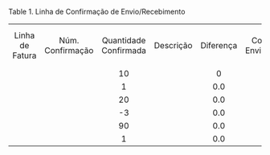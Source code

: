 <div id="d419428e1" class="table">

<div class="table-title">

Table 1. Linha de Confirmação de
Envio/Recebimento

</div>

<div class="table-contents">

|                 |                  |                       |           |           |                                  |                                           |                              |                         |            |                      |                 |
| :-------------: | :--------------: | :-------------------: | :-------: | :-------: | :------------------------------: | :---------------------------------------: | :--------------------------: | :---------------------: | :--------: | :------------------: | :-------------: |
| Linha de Fatura | Núm. Confirmação | Quantidade Confirmada | Descrição | Diferença | Confirmação de Envio/Recebimento | Linha de Confirmação de Envio/Recebimento | Linha de Remessa/Recebimento | Linha de Estoque Físico | Processado | Quantidade Sucateada | Quantidade Alvo |
|                 |                  |          10           |           |     0     |               100                |                    100                    |             126              |                         |   false    |          0           |       10        |
|                 |                  |           1           |           |    0.0    |             5000000              |                  5000000                  |           5000234            |                         |   false    |         0.0          |        1        |
|                 |                  |          20           |           |    0.0    |             5000001              |                  5000001                  |           5000278            |                         |    true    |         0.0          |       20        |
|                 |                  |          \-3          |           |    0.0    |             5000002              |                  5000002                  |           5000316            |                         |    true    |         0.0          |       \-3       |
|                 |                  |          90           |           |    0.0    |             5000003              |                  5000003                  |           5000344            |                         |   false    |         0.0          |       90        |
|                 |                  |           1           |           |    0.0    |             5000004              |                  5000004                  |           5000364            |                         |    true    |         0.0          |        1        |

</div>

</div>
